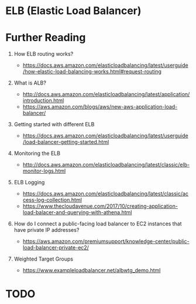 # ELB (Elastic Load Balancer)

# Further Reading

1. How ELB routing works?
    - https://docs.aws.amazon.com/elasticloadbalancing/latest/userguide/how-elastic-load-balancing-works.html#request-routing

1. What is ALB?
    - http://docs.aws.amazon.com/elasticloadbalancing/latest/application/introduction.html
    - https://aws.amazon.com/blogs/aws/new-aws-application-load-balancer/

1. Getting started with different ELB
    - https://docs.aws.amazon.com/elasticloadbalancing/latest/userguide/load-balancer-getting-started.html

1. Monitoring the ELB
    - http://docs.aws.amazon.com/elasticloadbalancing/latest/classic/elb-monitor-logs.html

1. ELB Logging
    - https://docs.aws.amazon.com/elasticloadbalancing/latest/classic/access-log-collection.html
    - https://www.thecloudavenue.com/2017/10/creating-application-load-balacer-and-querying-with-athena.html

1. How do I connect a public-facing load balancer to EC2 instances that have private IP addresses?
    - https://aws.amazon.com/premiumsupport/knowledge-center/public-load-balancer-private-ec2/

1. Weighted Target Groups
    - https://www.exampleloadbalancer.net/albwtg_demo.html

# TODO